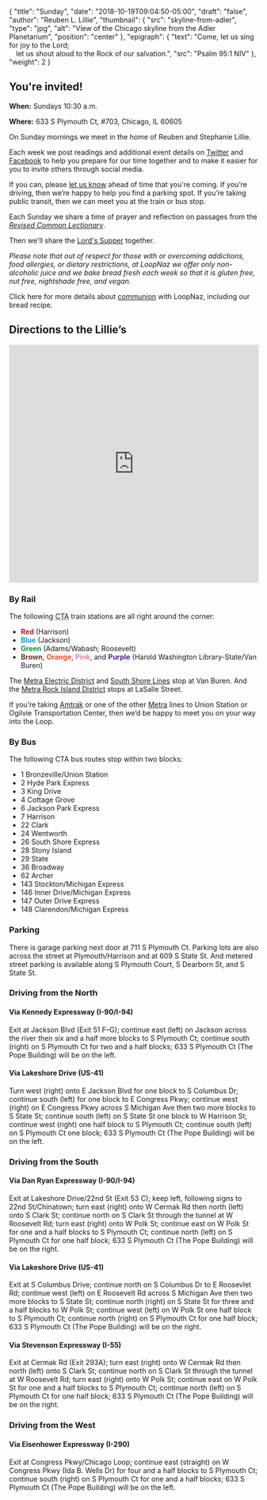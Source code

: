 {
	"title": "Sunday",
	"date": "2018-10-19T09:04:50-05:00",
	"draft": "false",
	"author": "Reuben L. Lillie",
	"thumbnail": {
		"src": "skyline-from-adler",
		"type": "jpg",
		"alt": "View of the Chicago skyline from the Adler Planetarium",
		"position": "center"
	},
	"epigraph": {
		"text": "Come, let us sing for joy to the Lord;<br/>&emsp;let us shout aloud to the Rock of our salvation.",
		"src": "Psalm 95:1 NIV"
	},
	"weight": 2
}

## You're invited!

**When:** Sundays 10:30 a.m.

**Where:** 633 S Plymouth Ct, #703, Chicago, IL 60605

On Sunday mornings we meet in the home of Reuben and Stephanie Lillie.

Each week we post readings and additional event details on [Twitter][twitter] and [Facebook][facebook] to help you prepare for our time together and to make it easier for you to invite others through social media.

If you can, please [let us know][contact] ahead of time that you're coming. If you’re driving, then we’re happy to help you find a parking spot. If you’re taking public transit, then we can meet you at the train or bus stop.

Each Sunday we share a time of prayer and reflection on passages from the [_Revised Common Lectionary_][rcl].

Then we'll share the [Lord's Supper][communion] together.

_Please note that out of respect for those with or overcoming addictions, food allergies, or dietary restrictions, at LoopNaz we offer only non-alcoholic juice and we bake bread fresh each week so that it is gluten free, nut free, nightshade free, and vegan._

Click here for more details about [communion][communion] with LoopNaz, including our bread recipe.

## Directions to the Lillie’s

<iframe src="https://www.google.com/maps/embed?pb=!1m18!1m12!1m3!1d11882.935429455616!2d-87.63676341871624!3d41.8770722324036!2m3!1f0!2f0!3f0!3m2!1i1024!2i768!4f13.1!3m3!1m2!1s0x880e2c9828420abb%3A0xfc7e4e984fbba1af!2s633+S+Plymouth+Ct%2C+Chicago%2C+IL+60605!5e0!3m2!1sen!2sus!4v1544890646699" height="480" width="100%" frameborder="0" style="border:0" allowfullscreen></iframe>

### By Rail

The following <abbr title="Chicago Transity Authority">CTA</abbr> train stations are all right around the corner:

* <span style="color:#c60c30;">**Red**</span> (Harrison)
* <span style="color:#00a1de;">**Blue**</span> (Jackson)
* <span style="color:#009b3a;">**Green**</span> (Adams/Wabash; Roosevelt) 
* <span style="color:#62361b;">**Brown**</span>, <span style="color:#f9461c;">**Orange**</span>, <span style="color:#e27ea6;">**Pink**</span>, and <span style="color:#522398;">**Purple**</span> (Harold Washington Library-State/Van Buren)

The [Metra Electric District][metra-med] and [South Shore Lines][south-shore] stop at Van Buren. And the [Metra Rock Island District][metra-rid] stops at LaSalle Street.

If you’re taking [Amtrak][amtrak] or one of the other [Metra][metra] lines to Union Station or Ogilvie Transportation Center, then we’d be happy to meet you on your way into the Loop.

### By Bus

The following CTA bus routes stop within two blocks:

* 1 Bronzeville/Union Station
* 2 Hyde Park Express
* 3 King Drive
* 4 Cottage Grove
* 6 Jackson Park Express
* 7 Harrison
* 22 Clark
* 24 Wentworth
* 26 South Shore Express
* 28 Stony Island
* 29 State
* 36 Broadway
* 62 Archer
* 143 Stockton/Michigan Express
* 146 Inner Drive/Michigan Express
* 147 Outer Drive Express
* 148 Clarendon/Michigan Express

### Parking

There is garage parking next door at 711 S Plymouth Ct. Parking lots are also across the street at Plymouth/Harrison and at 609 S State St. And metered street parking is available along S Plymouth Court, S Dearborn St, and S State St.

### Driving from the North

#### Via Kennedy Expressway (I-90/I-94)

Exit at Jackson Blvd (Exit 51 F–G); continue east (left) on Jackson across the river then six and a half more blocks to S Plymouth Ct; continue south (right) on S Plymouth Ct for two and a half blocks; 633 S Plymouth Ct (The Pope Building) will be on the left.

#### Via Lakeshore Drive (US-41)

Turn west (right) onto E Jackson Blvd for one block to S Columbus Dr; continue south (left) for one block to E Congress Pkwy; continue west (right) on E Congress Pkwy across S Michigan Ave then two more blocks to S State St; continue south (left) on S State St one block to W Harrison St; continue west (right) one half block to S Plymouth Ct; continue south (left) on S Plymouth Ct one block; 633 S Plymouth Ct (The Pope Building) will be on the left.

### Driving from the South

#### Via Dan Ryan Expressway (I-90/I-94)

Exit at Lakeshore Drive/22nd St (Exit 53 C); keep left, following signs to 22nd St/Chinatown; turn east (right) onto W Cermak Rd then north (left) onto S Clark St; continue north on S Clark St through the tunnel at W Roosevelt Rd; turn east (right) onto W Polk St; continue east on W Polk St for one and a half blocks to S Plymouth Ct; continue north (left) on S Plymouth Ct for one half block; 633 S Plymouth Ct (The Pope Building) will be on the right.

#### Via Lakeshore Drive (US-41)

Exit at S Columbus Drive; continue north on S Columbus Dr to E Roosevlet Rd; continue west (left) on E Roosevelt Rd across S Michigan Ave then two more blocks to S State St; continue north (right) on S State St for three and a half blocks to W Polk St; continue west (left) on W Polk St one half block to S Plymouth Ct; continue north (right) on S Plymouth Ct for one half block; 633 S Plymouth Ct (The Pope Building) will be on the right. 

#### Via Stevenson Expressway (I-55)

Exit at Cermak Rd (Exit 293A); turn east (right) onto W Cermak Rd then north (left) onto S Clark St; continue north on S Clark St through the tunnel at W Roosevelt Rd; turn east (right) onto W Polk St; continue east on W Polk St for one and a half blocks to S Plymouth Ct; continue north (left) on S Plymouth Ct for one half block; 633 S Plymouth Ct (The Pope Building) will be on the right.

### Driving from the West

#### Via Eisenhower Expressway (I-290)

Exit at Congress Pkwy/Chicago Loop; continue east (straight) on W Congress Pkwy (Ida B. Wells Dr) for four and a half blocks to S Plymouth Ct; continue south (right) on S Plymouth Ct for one and a half blocks; 633 S Plymouth Ct (The Pope Building) will be on the left.

[amtrak]: https://www.amtrak.com/stations/chi
[communion]: /communion/
[contact]: /contact/
[facebook]: https://facebook.com/loopnaz/
[metra]: https://metrarail.com/
[metra-med]: https://metrarail.com/maps-schedules/train-lines/ME
[metra-rid]: https://metrarail.com/maps-schedules/train-lines/RI
[rcl]: http://www.commontexts.org/rcl/
[south-shore]: https://www.mysouthshoreline.com/
[twitter]: https://twitter.com/loopnaz/
